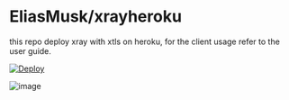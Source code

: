 # EliasMusk/xrayheroku

this repo deploy xray with xtls on heroku, for the client usage refer to the user guide.

[![Deploy](https://www.herokucdn.com/deploy/button.png)](https://dashboard.heroku.com/new?template=https://github.com/EliasMusk/xrayheroku)


![image](https://user-images.githubusercontent.com/51474485/115278664-4c1c4280-a178-11eb-8a70-fbaf72870e56.png)
